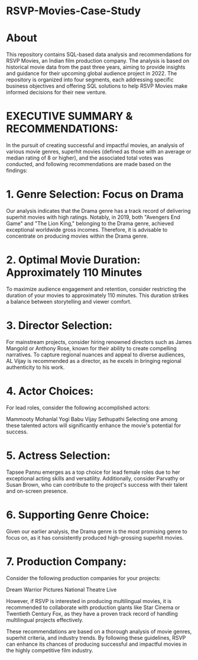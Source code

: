 # RSVP-Movies-Case-Study

# About
This repository contains SQL-based data analysis and recommendations for RSVP Movies, an Indian film production company. The analysis is based on historical movie data from the past three years, aiming to provide insights and guidance for their upcoming global audience project in 2022. 
The repository is organized into four segments, each addressing specific business objectives and offering SQL solutions to help RSVP Movies make informed decisions for their new venture.

# EXECUTIVE SUMMARY & RECOMMENDATIONS: 

In the pursuit of creating successful and impactful movies, an analysis of various movie genres, superhit movies (defined as those with an average or median rating of 8 or higher), and the associated total votes was conducted, and following recommendations are made based on the findings:

# 1. Genre Selection: Focus on Drama
Our analysis indicates that the Drama genre has a track record of delivering superhit movies with high ratings. Notably, in 2019, both "Avengers End Game" and "The Lion King," belonging to the Drama genre, achieved exceptional worldwide gross incomes. Therefore, it is advisable to concentrate on producing movies within the Drama genre.

# 2. Optimal Movie Duration: Approximately 110 Minutes
To maximize audience engagement and retention, consider restricting the duration of your movies to approximately 110 minutes. This duration strikes a balance between storytelling and viewer comfort.

# 3. Director Selection:
For mainstream projects, consider hiring renowned directors such as James Mangold or Anthony Rose, known for their ability to create compelling narratives.
To capture regional nuances and appeal to diverse audiences, AL Vijay is recommended as a director, as he excels in bringing regional authenticity to his work.

# 4. Actor Choices:
For lead roles, consider the following accomplished actors:

  Mammooty
  Mohanlal
  Yogi Babu
  Vijay Sethupathi
Selecting one among these talented actors will significantly enhance the movie's potential for success.

# 5. Actress Selection:
Tapsee Pannu emerges as a top choice for lead female roles due to her exceptional acting skills and versatility. Additionally, consider Parvathy or Susan Brown, who can contribute to the project's success with their talent and on-screen presence.

# 6. Supporting Genre Choice:
Given our earlier analysis, the Drama genre is the most promising genre to focus on, as it has consistently produced high-grossing superhit movies.

# 7. Production Company:
Consider the following production companies for your projects:

  Dream Warrior Pictures
  National Theatre Live
  
However, if RSVP is interested in producing multilingual movies, it is recommended to collaborate with production giants like Star Cinema or Twentieth Century Fox, as they have a proven track record of handling multilingual projects effectively.

These recommendations are based on a thorough analysis of movie genres, superhit criteria, and industry trends. By following these guidelines, RSVP can enhance its chances of producing successful and impactful movies in the highly competitive film industry.


